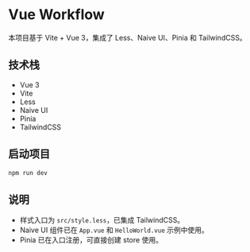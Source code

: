 # Vue Workflow

本项目基于 Vite + Vue 3，集成了 Less、Naive UI、Pinia 和 TailwindCSS。

## 技术栈
- Vue 3
- Vite
- Less
- Naive UI
- Pinia
- TailwindCSS

## 启动项目
```bash
npm run dev
```

## 说明
- 样式入口为 `src/style.less`，已集成 TailwindCSS。
- Naive UI 组件已在 `App.vue` 和 `HelloWorld.vue` 示例中使用。
- Pinia 已在入口注册，可直接创建 store 使用。
